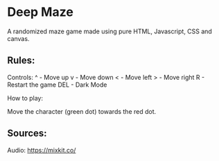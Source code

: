 # Deep Maze
 
A randomized maze game made using pure HTML, Javascript, CSS and canvas.

## Rules:

Controls:
		^  -  Move up
  v  -  Move down
		<  -  Move left
		>  -  Move right
  R  -  Restart the game
  DEL - Dark Mode

How to play:

Move the character (green dot) towards the red dot.

## Sources:

Audio: https://mixkit.co/

